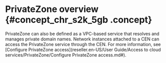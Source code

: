 # PrivateZone overview {#concept_chr_s2k_5gb .concept}

PrivateZone can also be defined as a VPC-based service that resolves and manages private domain names. Network instances attached to a CEN can access the PrivateZone service through the CEN. For more information, see [Configure PrivateZone access](reseller.en-US/User Guide/Access to cloud services/PrivateZone/Configure PrivateZone access.md#).

